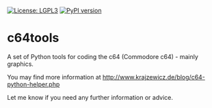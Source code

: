 [![License: LGPL3](https://img.shields.io/badge/License-LGPL3-yellow.svg)](https://github.com/dkrajzew/c64tools/blob/master/LICENSE.txt) 
[![PyPI version](https://badge.fury.io/py/c64tools.svg)](https://pypi.python.org/pypi/c64tools)

# c64tools
A set of Python tools for coding the c64 (Commodore c64) - mainly graphics.

You may find more information at http://www.krajzewicz.de/blog/c64-python-helper.php

Let me know if you need any further information or advice.
